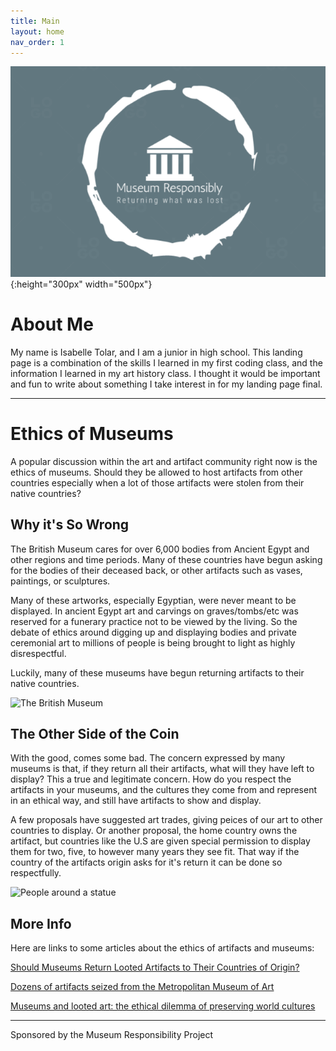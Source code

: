 ```yaml
---
title: Main
layout: home
nav_order: 1
---
```

![smiley](mylogo.png){:height="300px" width="500px"}
# About Me
My name is Isabelle Tolar, and I am a junior in high school. This landing page is a combination of the skills I learned in my first coding class, and the information I learned in my art history class. I thought it would be important and fun to write about something I take interest in for my landing page final.

---
# Ethics of Museums 

A popular discussion within the art and artifact community right now is the ethics of museums. Should they be allowed to host artifacts from other countries especially when a lot of those artifacts were stolen from their native countries? 

## Why it's So Wrong
The British Museum cares for over 6,000 bodies from Ancient Egypt and other regions and time periods. Many of these countries have begun asking for the bodies of their deceased back, or other artifacts such as vases, paintings, or sculptures. 

Many of these artworks, especially Egyptian, were never meant to be displayed. In ancient Egypt art and carvings on graves/tombs/etc was reserved for a funerary practice not to be viewed by the living. So the debate of ethics around digging up and displaying bodies and private ceremonial art to millions of people is being brought to light as highly disrespectful. 

Luckily, many of these museums have begun returning artifacts to their native countries. 

![The British Museum](https://media.cntraveler.com/photos/5a7b50d069c80815f37e604e/16:9/w_2560,c_limit/British-Museum__2018_00917427_001.jpg)


## The Other Side of the Coin 
With the good, comes some bad. 
The concern expressed by many museums is that, if they return all their artifacts, what will they have left to display? 
This a true and legitimate concern. How do you respect the artifacts in your museums, and the cultures they come from and represent in an ethical way, and still have artifacts to show and display. 

A few proposals have suggested art trades, giving peices of our art to other countries to display. Or another proposal, the home country owns the artifact, but countries like the U.S are given special permission to display them for two, five, to however many years they see fit. That way if the country of the artifacts origin asks for it's return it can be done so respectfully. 


![People around a statue](https://static01.nyt.com/images/2017/02/01/arts/british-museum-finals-slide-IC61/british-museum-finals-slide-IC61-jumbo.jpg)

## More Info 

Here are links to some articles about the ethics of artifacts and museums: 

[Should Museums Return Looted Artifacts to Their Countries of Origin?]

[Dozens of artifacts seized from the Metropolitan Museum of Art]

[Museums and looted art: the ethical dilemma of preserving world cultures]


[Should Museums Return Looted Artifacts to Their Countries of Origin?]: https://www.nytimes.com/2020/10/16/learning/should-museums-return-looted-artifacts-to-their-countries-of-origin.html
[Dozens of artifacts seized from the Metropolitan Museum of Art]: https://www.cnn.com/style/article/met-museum-artifacts-seized-new-york-looting/index.html
[Museums and looted art: the ethical dilemma of preserving world cultures]: https://www.theguardian.com/culture/2015/jun/29/museums-looting-art-artefacts-world-culture
---
Sponsored by the Museum Responsibility Project

